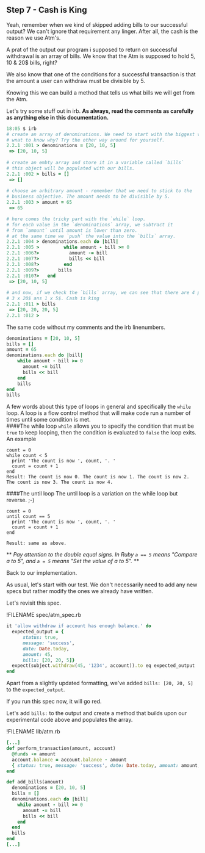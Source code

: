 ## Step 7 - Cash is King

Yeah, remember when we kind of skipped adding bills to our successful output? We can't ignore that requirement any linger. After all, the cash is the reason we use Atm's.

A prat of the output our program i supposed to return on successful withdrawal is an array of bills. We know that the Atm is supposed to hold 5, 10 & 20$ bills, right? 

We also know that one of the conditions for a successful transaction is that the amount a user can withdraw must be divisible by 5. 

Knowing this we can build a method that tells us what bills we will get from the Atm. 

Let's try some stuff out in irb. **As always, read the comments as carefully as anything else in this documentation.**

```ruby 
18:05 $ irb
# create an array of denominations. We need to start with the biggest value. 
# wnat to know why? Try the other way around for yourself.
2.2.1 :001 > denominations = [20, 10, 5]
 => [20, 10, 5]
 
# create an embty array and store it in a variable called `bills`
# this object will be populated with our bills.
2.2.1 :002 > bills = []
 => [] 
 
# choose an arbitrary amount - remember that we need to stick to the 
# business objective. The amount needs to be divisible by 5.
2.2.1 :003 > amount = 65
 => 65 

# here comes the tricky part with the `while` loop. 
# for each value in the `denominations` array, we subtract it
# from `amount` until amount is lower than zero.
# at the same time we `push` the value into the `bills` array.
2.2.1 :004 > denominations.each do |bill|
2.2.1 :005 >         while amount - bill >= 0
2.2.1 :006?>           amount -= bill
2.2.1 :007?>           bills << bill
2.2.1 :008?>         end
2.2.1 :009?>       bills
2.2.1 :010?>   end
 => [20, 10, 5] 
 
# and now, if we check the `bills` array, we can see that there are 4 positions. 
# 3 x 20$ ans 1 x 5$. Cash is king
2.2.1 :011 > bills
 => [20, 20, 20, 5] 
2.2.1 :012 > 
```

The same code without my comments and the irb linenumbers.

```ruby
denominations = [20, 10, 5]
bills = []
amount = 65	
denominations.each do |bill|
    while amount - bill >= 0
      amount -= bill
      bills << bill
    end
    bills
end
bills
```

A few words about this type of loops in general and specifically the `while` loop.
A loop is a flow control method that will make code run a number of times until some condition is met.   
####The while loop
`while` allows you to specify the condition that must be `true` to keep looping, then the condition is evaluated to `false` the loop exits. An example

    count = 0
    while count < 5
      print 'The count is now ', count, '. '
      count = count + 1
    end
    Result: The count is now 0. The count is now 1. The count is now 2. The count is now 3. The count is now 4.
####The until loop
The until loop is a variation on the while loop but reverse. ;-)

    count = 0
    until count == 5
      print 'The count is now ', count, '. '
      count = count + 1
    end
    
    Result: same as above.

** *Pay attention to the double equal signs. In Ruby `a == 5` means "Compare a to 5", and `a = 5` means "Set the value of a to 5".* **

Back to our implementation. 

As usual, let's start with our test. We don't necessarily need to add any new specs but rather modify the ones we already have written. 

Let's revisit this spec.

!FILENAME  spec/atm_spec.rb
```ruby
it 'allow withdraw if account has enough balance.' do
  expected_output = { 
      status: true, 
      message: 'success', 
      date: Date.today, 
      amount: 45,
      bills: [20, 20, 5]}
  expect(subject.withdraw(45, '1234', account)).to eq expected_output
end
```

Apart from a slightly updated formatting, we've added `bills: [20, 20, 5]` to the `expected_output`. 

If you run this spec now, it will go red. 

Let's add `bills:` to the output and create a method that builds upon our experimental code above and populates the array. 

!FILENAME  lib/atm.rb
```ruby
[...]
def perform_transaction(amount, account)
  @funds -= amount
  account.balance = account.balance - amount
  { status: true, message: 'success', date: Date.today, amount: amount, bills: add_bills(amount) }
end

def add_bills(amount)
  denominations = [20, 10, 5]
  bills = []
  denominations.each do |bill|
    while amount - bill >= 0
      amount -= bill
      bills << bill
    end
  end
  bills
end
[...]
```





